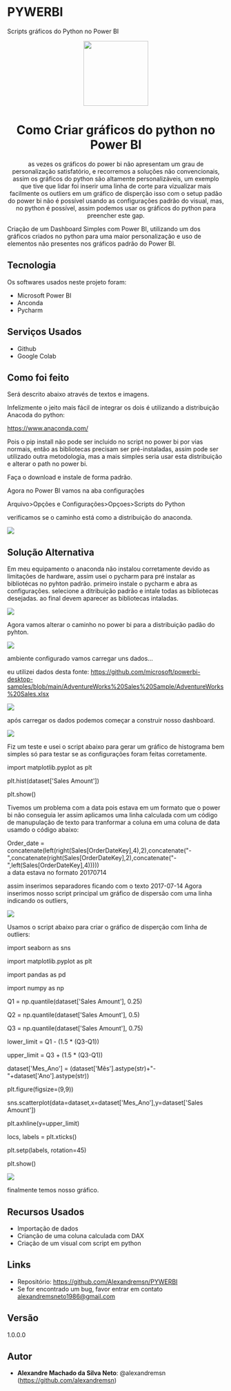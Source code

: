 # PYWERBI
Scripts gráficos do Python no Power BI



<div align="center">
<img src="images/logopyerbi.png" width="150">

# Como Criar gráficos do python no Power BI

as vezes os gráficos do power bi não apresentam um grau de personalização satisfatório, e recorremos a soluções não convencionais, assim os gráficos do python são altamente personalizáveis, um exemplo que tive que lidar foi inserir uma linha de corte para vizualizar mais facilmente os outliers em um gráfico de disperção isso com o setup padão do power bi não é possível usando as configurações padrão do visual, mas, no python é possível, assim podemos usar os gráficos do python para preencher este gap.

<div align="left">
Criação de um Dashboard Simples com Power BI, utilizando um dos gráficos criados no python para uma maior personalização e uso de elementos não presentes nos gráficos padrão do Power BI. 


## Tecnologia

Os softwares  usados neste projeto foram:

* Microsoft Power BI
* Anconda
* Pycharm

## Serviços Usados

* Github
* Google Colab



## Como foi feito

Será descrito abaixo através de textos e imagens.

Infelizmente o jeito mais fácil de integrar os dois é utilizando a distribuição Anacoda do python:

https://www.anaconda.com/

Pois o pip install não pode ser incluido no script no power bi por vias normais, então as bibliotecas precisam ser pré-instaladas, 
assim pode ser utilizado outra metodologia, mas a mais simples seria usar esta distribuição e alterar o path no power bi.

Faça o download e instale de forma padrão.

Agora no Power BI vamos na aba configurações

Arquivo>Opções e Configurações>Opçoes>Scripts do Python
  
verificamos se o caminho está como a distribuição do anaconda.
  
<img src=images/PYBI_001.png>

## Solução Alternativa
Em meu equipamento o anaconda não instalou corretamente devido as limitações de hardware, assim usei o pycharm para pré instalar as bibliotécas no pyhton padrão.
primeiro instale o pycharm e abra as configurações.
selecione a ditribuição padrão e intale todas as bibliotecas desejadas.
ao final devem aparecer as bibliotecas intaladas.

 <img src=images/PYBI_002a.png>
 
 Agora vamos alterar o caminho no power bi para a distribuição padão do pyhton.
 
 <img src=images/PYBI_002b.png>
 
 ambiente configurado vamos carregar uns dados...
 
 eu utilizei dados desta fonte: https://github.com/microsoft/powerbi-desktop-samples/blob/main/AdventureWorks%20Sales%20Sample/AdventureWorks%20Sales.xlsx
  
  <img src=images/PYBI_002.png>
 
 após carregar os dados podemos começar a construir nosso dashboard.
 
 
 <img src=images/PYBI_004.png>

Fiz um teste e usei o script abaixo para gerar um gráfico de histograma bem simples só para testar se as configurações foram feitas corretamente.

import matplotlib.pyplot as plt
  
plt.hist(dataset['Sales Amount'])
  
plt.show()

Tivemos um problema com a data pois estava em um formato que o power bi não conseguia ler assim aplicamos uma linha calculada com um código de manupulação de texto para tranformar a coluna em uma coluna de data usamdo o código abaixo:
  
Order_date = concatenate(left(right(Sales[OrderDateKey],4),2),concatenate("-",concatenate(right(Sales[OrderDateKey],2),concatenate("-",left(Sales[OrderDateKey],4)))))  
a data estava no formato 20170714
  
assim inserimos separadores ficando com o texto 2017-07-14
Agora inserimos nosso script principal um gráfico de dispersão com uma linha indicando os outliers,
  
<img src=images/PYBI_004a.png>
  
Usamos o script abaixo para criar o gráfico de disperção com linha de outliers:
  
import seaborn as sns
  
import matplotlib.pyplot as plt
  
import pandas as pd
  
import numpy as np
  
Q1 = np.quantile(dataset['Sales Amount'], 0.25)
  
Q2 = np.quantile(dataset['Sales Amount'], 0.5)
  
Q3 = np.quantile(dataset['Sales Amount'], 0.75)
  
lower_limit = Q1 - (1.5 * (Q3-Q1))
  
upper_limit = Q3 + (1.5 * (Q3-Q1))
  
dataset['Mes_Ano'] = (dataset['Mês'].astype(str)+"-"+dataset['Ano'].astype(str))
  
plt.figure(figsize=(9,9))
  
sns.scatterplot(data=dataset,x=dataset['Mes_Ano'],y=dataset['Sales Amount'])
  
plt.axhline(y=upper_limit)
  
locs, labels = plt.xticks()
  
plt.setp(labels, rotation=45)
  
plt.show()  

<img src=images/PYBI_005.png>

finalmente temos nosso gráfico.
 
## Recursos Usados

  - Importação de dados
  - Crianção de uma coluna calculada com DAX
  - Criação de um visual com script em python
  
  

## Links

  - Repositório: https://github.com/Alexandremsn/PYWERBI
  - Se for encontrado um bug, favor entrar em contato alexandremsneto1986@gmail.com


## Versão

1.0.0.0


## Autor

* **Alexandre Machado da Silva Neto**: @alexandremsn (https://github.com/alexandremsn)
